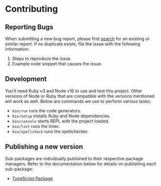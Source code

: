 # Contributing

## Reporting Bugs

When submitting a new bug report, please first
[search](https://github.com/mxenabled/widget-post-message-definitions/issues)
for an existing or similar report. If no duplicate exists, file the issue with
the following information:

1. Steps to reproduce the issue.
2. Example code snippet that causes the issue.


## Development

You'll need Ruby v3 and Node v16 to use and test this project. Other versions
of Node or Ruby that are compatible with the versions mentioned will work as
well. Below are commands we use to perform various tasks:

- `bin/run` runs the code generators.
- `bin/setup` installs Ruby and Node dependencies.
- `bin/console` starts REPL with the project loaded.
- `bin/lint` runs the linter.
- `bin/spellcheck` runs the spellchecker.


## Publishing a new version

Sub-packages are individually published to their respective package managers.
Refer to the documentation below for details on publishing each sub-package:

- [TypeScript Package](/packages/typescript/CONTRIBUTING.md)
